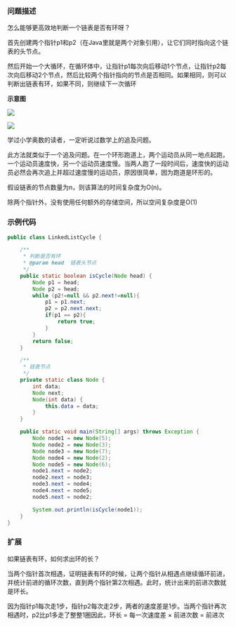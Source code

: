 ### 问题描述

怎么能够更高效地判断一个链表是否有环呀？

首先创建两个指针p1和p2（在Java里就是两个对象引用），让它们同时指向这个链表的头节点。

然后开始一个大循环，在循环体中，让指针p1每次向后移动1个节点，让指针p2每次向后移动2个节点，然后比较两个指针指向的节点是否相同。如果相同，则可以判断出链表有环，如果不同，则继续下一次循环

**示意图**

![](https://img2018.cnblogs.com/blog/363476/201911/363476-20191113224725293-802690794.png)

![](https://img2018.cnblogs.com/blog/363476/201911/363476-20191113224943288-1674559477.png)



学过小学奥数的读者，一定听说过数学上的追及问题。

此方法就类似于一个追及问题。在一个环形跑道上，两个运动员从同一地点起跑，一个运动员速度快，另一个运动员速度慢。当两人跑了一段时间后，速度快的运动员必然会再次追上并超过速度慢的运动员，原因很简单，因为跑道是环形的。

假设链表的节点数量为n，则该算法的时间复杂度为O(n)。

除两个指针外，没有使用任何额外的存储空间，所以空间复杂度是O(1)



### 示例代码

```java
public class LinkedListCycle {

    /**
     * 判断是否有环
     * @param head  链表头节点
     */
    public static boolean isCycle(Node head) {
        Node p1 = head;
        Node p2 = head;
        while (p2!=null && p2.next!=null){
            p1 = p1.next;
            p2 = p2.next.next;
            if(p1 == p2){
                return true;
            }
        }
        return false;
    }

    /**
     * 链表节点
     */
    private static class Node {
        int data;
        Node next;
        Node(int data) {
            this.data = data;
        }
    }

    public static void main(String[] args) throws Exception {
        Node node1 = new Node(5);
        Node node2 = new Node(3);
        Node node3 = new Node(7);
        Node node4 = new Node(2);
        Node node5 = new Node(6);
        node1.next = node2;
        node2.next = node3;
        node3.next = node4;
        node4.next = node5;
        node5.next = node2;

        System.out.println(isCycle(node1));
    }
}
```

### 扩展

如果链表有环，如何求出环的长？

当两个指针首次相遇，证明链表有环的时候，让两个指针从相遇点继续循环前进，并统计前进的循环次数，直到两个指针第2次相遇。此时，统计出来的前进次数就是环长。

因为指针p1每次走1步，指针p2每次走2步，两者的速度差是1步。当两个指针再次相遇时，p2比p1多走了整整1圈因此，环长 = 每一次速度差 × 前进次数 = 前进次